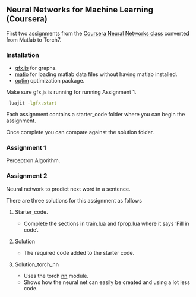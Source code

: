 

## Neural Networks for Machine Learning (Coursera)
First two assignments from the [Coursera Neural Networks class](https://www.coursera.org/course/neuralnets) converted from Matlab to Torch7.

### Installation
- [gfx.js](https://github.com/clementfarabet/gfx.js) for graphs.
- [matio](https://github.com/soumith/matio-ffi.torch) for loading matlab data files without having matlab installed. 
- [optim](https://github.com/torch/optim) optimization package.

Make sure gfx.js is running for running Assignment 1.

``` sh
 luajit -lgfx.start
```

Each assignment contains a starter_code folder where you can begin the assignment. 

Once complete you can compare against the solution folder.

### Assignment 1

Perceptron Algorithm.

### Assignment 2
Neural network to predict next word in a sentence.

There are three solutions for this assignment as follows

1. Starter_code.

   - Complete the sections in train.lua and fprop.lua where it says ‘Fill in code’.

2. Solution
 
   - The required code added to the starter code.

3. Solution_torch_nn

   - Uses the torch [nn](https://github.com/torch/nn) module.
   - Shows how the neural net can easily be created and using a lot less code.
